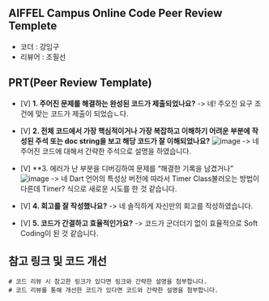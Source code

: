 ## AIFFEL Campus Online Code Peer Review Templete
- 코더 : 강임구
- 리뷰어 : 조필선


## PRT(Peer Review Template)

- [V]  **1. 주어진 문제를 해결하는 완성된 코드가 제출되었나요?**
    -> 네! 주오진 요구 조건에 맞는 코드가 제출이 되었습ㄴ다.
    
- [V]  **2. 전체 코드에서 가장 핵심적이거나 가장 복잡하고 이해하기 어려운 부분에 작성된 
주석 또는 doc string을 보고 해당 코드가 잘 이해되었나요?**
 ![image](https://github.com/knggu/Iamgroww/assets/144193133/95f6048f-360d-4d52-b72c-23755b914cd2)
-> 네 주어진 코드에 대해서 간략한 주석으로 설명을 하였습니다.

        
- [V]  **3. 에러가 난 부분을 디버깅하여 문제를 “해결한 기록을 남겼거나” 
![image](https://github.com/knggu/Iamgroww/assets/144193133/255b113e-194f-4e92-b62f-ccda1043c44f)
-> 네 Dart 언어의 특성상 버전에 따라서 Timer Class불러오는 방법이 다른데 Timer? 식으로 새로운 시도를 한 것 같습니다.

        
- [V]  **4. 회고를 잘 작성했나요?**
  -> 네 솔직하게 자신만의 회고를 작성하였습니다.
  
- [V]  **5. 코드가 간결하고 효율적인가요?**
    -> 코드가 군더더기 없이 효율적으로 Soft Coding이 된 것 같습니다.


## 참고 링크 및 코드 개선
```
# 코드 리뷰 시 참고한 링크가 있다면 링크와 간략한 설명을 첨부합니다.
# 코드 리뷰를 통해 개선한 코드가 있다면 코드와 간략한 설명을 첨부합니다.
```
